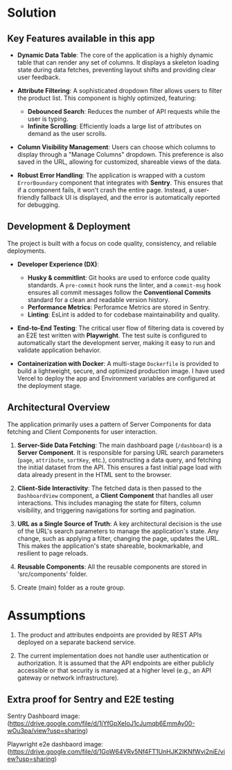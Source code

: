 # Solution

## Key Features available in this app

*   **Dynamic Data Table**: The core of the application is a highly dynamic table that can render any set of columns. It displays a skeleton loading state during data fetches, preventing layout shifts and providing clear user feedback.

*   **Attribute Filtering**: A sophisticated dropdown filter allows users to filter the product list. This component is highly optimized, featuring:
    *   **Debounced Search**: Reduces the number of API requests while the user is typing.
    *   **Infinite Scrolling**: Efficiently loads a large list of attributes on demand as the user scrolls.

*   **Column Visibility Management**: Users can choose which columns to display through a "Manage Columns" dropdown. This preference is also saved in the URL, allowing for customized, shareable views of the data.

*   **Robust Error Handling**: The application is wrapped with a custom `ErrorBoundary` component that integrates with **Sentry**. This ensures that if a component fails, it won't crash the entire page. Instead, a user-friendly fallback UI is displayed, and the error is automatically reported for debugging.


## Development & Deployment

The project is built with a focus on code quality, consistency, and reliable deployments.

*   **Developer Experience (DX)**:
    *   **Husky & commitlint**: Git hooks are used to enforce code quality standards. A `pre-commit` hook runs the linter, and a `commit-msg` hook ensures all commit messages follow the **Conventional Commits** standard for a clean and readable version history.
    *   **Performance Metrics**: Perforamce Metrics are stored in Sentry.
    *   **Linting**: EsLint is added to for codebase maintainability and quality.

*   **End-to-End Testing**: The critical user flow of filtering data is covered by an E2E test written with **Playwright**. The test suite is configured to automatically start the development server, making it easy to run and validate application behavior.

*   **Containerization with Docker**: A multi-stage `Dockerfile` is provided to build a lightweight, secure, and optimized production image. I have used Vercel to deploy the app and Environment variables are configured at the deployment stage.

## Architectural Overview

The application primarily uses a pattern of Server Components for data fetching and Client Components for user interaction.

1.  **Server-Side Data Fetching**: The main dashboard page (`/dashboard`) is a **Server Component**. It is responsible for parsing URL search parameters (`page`, `attribute`, `sortKey`, etc.), constructing a data query, and fetching the initial dataset from the API. This ensures a fast initial page load with data already present in the HTML sent to the browser.

2.  **Client-Side Interactivity**: The fetched data is then passed to the `DashboardView` component, a **Client Component** that handles all user interactions. This includes managing the state for filters, column visibility, and triggering navigations for sorting and pagination.

3.  **URL as a Single Source of Truth**: A key architectural decision is the use of the URL's search parameters to manage the application's state. Any change, such as applying a filter, changing the page, updates the URL. This makes the application's state shareable, bookmarkable, and resilient to page reloads.

4. **Reusable Components**: All the reusable components are stored in 'src/components' folder.

5. Create (main) folder as a route group.

# Assumptions

1. The product and attributes endpoints are provided by REST APIs deployed on a separate backend service.

2. The current implementation does not handle user authentication or authorization. It is assumed that the API endpoints are either publicly accessible or that security is managed at a higher level (e.g., an API gateway or network infrastructure).


## Extra proof for Sentry and E2E testing
Sentry Dashboard image: (https://drive.google.com/file/d/1jYfGpXeIoJ1cJumqb6EmmAy00-wOu3pa/view?usp=sharing)

Playwright e2e dashbaord image: (https://drive.google.com/file/d/1GoW64VRv5Nf4FT1UnHJK2IKNfWvi2niE/view?usp=sharing)